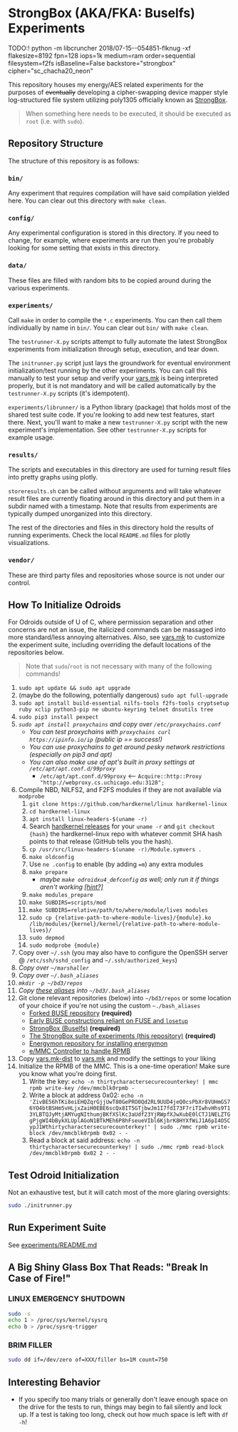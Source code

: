 # StrongBox (AKA/FKA: Buselfs) Experiments

TODO:!
python -m libcruncher 2018/07-15--054851-flknug -xf flakesize=8192 fpn=128 iops=1k medium=ram order=sequential filesystem=f2fs isBaseline=False backstore="strongbox" cipher="sc_chacha20_neon"

This repository houses my energy/AES related experiments for the purposes of ~~eventually~~ developing a cipher-swapping device mapper style log-structured file system utilizing poly1305 officially known as [StrongBox](https://git.xunn.io/research/buselfs).

> When something here needs to be executed, it should be executed as `root` (i.e. with `sudo`).

## Repository Structure

The structure of this repository is as follows:

### `bin/`

Any experiment that requires compilation will have said compilation yielded here. You can clear out this directory with `make clean`.

### `config/`

Any experimental configuration is stored in this directory. If you need to change, for example, where experiments are run then you're probably looking for some setting that exists in this directory.

### `data/`

These files are filled with random bits to be copied around during the various experiments.

### `experiments/`

Call `make` in order to compile the `*.c` experiments. You can then call them individually by name in `bin/`. You can clear out `bin/` with `make clean`.

The `testrunner-X.py` scripts attempt to fully automate the latest StrongBox experiments from initialization through setup, execution, and tear down.

The `initrunner.py` script just lays the groundwork for eventual environment initialization/test running by the other experiments. You can call this manually to test your setup and verify your [vars.mk](config/vars.mk-dist) is being interpreted properly, but it is not mandatory and will be called automatically by the `testrunner-X.py` scripts (it's idempotent).

`experiments/librunner/` is a Python library (package) that holds most of the shared test suite code. If you're looking to add new test features, start there. Next, you'll want to make a new `testrunner-X.py` script with the new experiment's implementation. See other `testrunner-X.py` scripts for example usage.

### `results/`

The scripts and executables in this directory are used for turning result files into pretty graphs using plotly.

`storeresults.sh` can be called without arguments and will take whatever result files are currently floating around in this directory and put them in a subdir named with a timestamp. Note that results from experiments are typically dumped unorganized into this directory.

The rest of the directories and files in this directory hold the results of running experiments. Check the local `README.md` files for plotly visualizations.

### `vendor/`

These are third party files and repositories whose source is not under our control.

## How To Initialize Odroids

For Odroids outside of U of C, where permission separation and other concerns are not an issue, the italicized commands can be massaged into more standard/less annoying alternatives. Also, see [vars.mk](config/vars.mk-dist) to customize the experiment suite, including overriding the default locations of the repositories below.

> Note that `sudo`/`root` is not necessary with many of the following commands!

1. `sudo apt update && sudo apt upgrade`
2. (maybe do the following, potentially dangerous) `sudo apt full-upgrade`
3. `sudo apt install build-essential nilfs-tools f2fs-tools cryptsetup ruby xclip python3-pip ne ubuntu-keyring telnet dnsutils tree`
4. `sudo pip3 install pexpect`
4. *`sudo apt install proxychains` and copy over `/etc/proxychains.conf`*
    - *You can test proxychains with `proxychains curl https://ipinfo.io/ip` (public ip == success!)*
    - *You can use proxychains to get around pesky network restrictions (especially on pip3 and apt)*
    - *You can also make use of apt's built in proxy settings at `/etc/apt/apt.conf.d/99proxy`*
        - `/etc/apt/apt.conf.d/99proxy` <-- `Acquire::http::Proxy "http://webproxy.cs.uchicago.edu:3128";`
4. Compile NBD, NILFS2, and F2FS modules if they are not available via `modprobe`
    1. `git clone https://github.com/hardkernel/linux hardkernel-linux`
    2. `cd hardkernel-linux`
    3. `apt install linux-headers-$(uname -r)`
    4. Search [hardkernel releases](https://github.com/hardkernel/linux/releases) for your `uname -r` and `git checkout {hash}` the hardkernel-linux repo with whatever commit SHA hash points to that release (GitHub tells you the hash).
    5. `cp /usr/src/linux-headers-$(uname -r)/Module.symvers .`
    6. `make oldconfig`
    7. Use `ne .config` to enable (by adding `=m`) any extra modules
    8. `make prepare`
        * *maybe `make odroidxu4_defconfig` as well; only run it if things aren't working [[hint?]](https://wiki.odroid.com/odroid-xu4/software/building_kernel#y)*
    9. `make modules_prepare`
    10. `make SUBDIRS=scripts/mod`
    11. `make SUBDIRS=relative/path/to/where/module/lives modules`
    12. `sudo cp {relative-path-to-where-module-lives}/{module}.ko /lib/modules/{kernel}/kernel/{relative-path-to-where-module-lives}/`
    13. `sudo depmod`
    14. `sudo modprobe {module}`
5. Copy over `~/.ssh` (you may also have to configure the OpenSSH server @ `/etc/ssh/sshd_config` and `~/.ssh/authorized_keys`)
5. *Copy over `~/marshaller`*
6. *Copy over `~/.bash_aliases`*
7. *`mkdir -p ~/bd3/repos`*
8. *Copy [these aliases](https://git.xunn.io/snippets/4) into `~/bd3/.bash_aliases`*
9. Git clone relevant repositories (below) into `~/bd3/repos` or some location of your choice if you're not using the custom `~./bash_aliases`
    - [Forked BUSE repository](https://github.com/Xunnamius/BUSE) **(required)**
    - [Early BUSE constructions reliant on FUSE and `losetup`](https://git.xunn.io/research/buse-fuse-losetup)
    - [StrongBox (Buselfs)](https://git.xunn.io/research/buselfs) **(required)**
    - [The StrongBox suite of experiments (this repository)](https://git.xunn.io/research/buselfs-experiments) **(required)**
    - [Energymon repository for installing energymon](https://github.com/energymon/energymon)
    - [e/MMC Controller to handle RPMB](https://git.kernel.org/pub/scm/linux/kernel/git/cjb/mmc-utils.git/)
10. Copy [vars.mk-dist](config/vars.mk-dist) to [vars.mk](config/vars.mk-dist) and modify the settings to your liking
11. Initialize the RPMB of the MMC. This is a one-time operation! Make sure you know what you're doing first.
    1. Write the key: `echo -n thirtycharactersecurecounterkey! | mmc rpmb write-key /dev/mmcblk0rpmb -`
    2. Write a block at address 0x02: `echo -n 'ZivBE56hTKi8eiEHQZqrGjjUwT80GePRO0Qd2RL9UUD4jeQ0csPbXr8VUHmGS76YO4btBSHm5vHLjxZaiH0EBE6scQx8IT5GTjbwJm1I7fdI73F7riTIwhvHhs9T13YLBTQJyMtjAMYugNIthumjBKfXSlKc3aUdf23YjRWpfXJwXubE0lCTJ1NELZTGgPjgWI4bBykXLUplAGoN1BTkMEh6P8hFseueVIbl6KjbrK8HYXfWiJ1A6pI4O5CypJ1Wthirtycharactersecurecounterkey!' | sudo ./mmc rpmb write-block /dev/mmcblk0rpmb 0x02 - -`
    3. Read a block at said address:  `echo -n thirtycharactersecurecounterkey! | sudo ./mmc rpmb read-block /dev/mmcblk0rpmb 0x02 2 - -`

## Test Odroid Initialization

Not an exhaustive test, but it will catch most of the more glaring oversights:

```bash
sudo ./initrunner.py
```

## Run Experiment Suite

See [experiments/README.md](experiments/README.md)

## A Big Shiny Glass Box That Reads: "Break In Case of Fire!"

### LINUX EMERGENCY SHUTDOWN

```bash
sudo -s
echo 1 > /proc/sys/kernel/sysrq
echo b > /proc/sysrq-trigger
```

### BRIM FILLER

```bash
sudo dd if=/dev/zero of=XXX/filler bs=1M count=750
```

## Interesting Behavior

- If you specify too many trials or generally don't leave enough space on the drive for the tests to run, things may begin to fail silently and lock up. If a test is taking too long, check out how much space is left with `df -h`!
